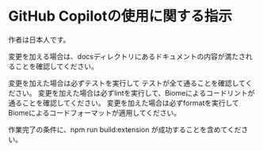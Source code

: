 # GitHub Copilotの使用に関する指示

作者は日本人です。

変更を加える場合は、docsディレクトリにあるドキュメントの内容が満たされることを確認してください。

変更を加えた場合は必ずテストを実行して テストが全て通ることを確認してください。
変更を加えた場合は必ずlintを実行して、Biomeによるコードリントが通ることを確認してください。
変更を加えた場合は必ずformatを実行して Biomeによるコードフォーマットが適用してください。

作業完了の条件に、npm run build:extension が成功することを含めてください。